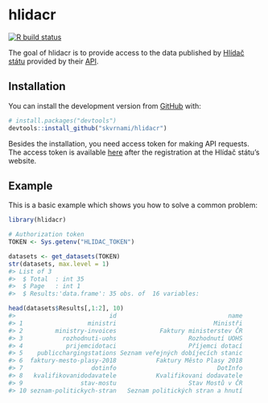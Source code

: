 
<!-- README.md is generated from README.Rmd. Please edit that file -->

# hlidacr

<!-- badges: start -->

[![R build
status](https://github.com/skvrnami/hlidacr/workflows/R-CMD-check/badge.svg)](https://github.com/skvrnami/hlidacr/actions)
<!-- badges: end -->

The goal of hlidacr is to provide access to the data published by
[Hlídač státu](https://www.hlidacstatu.cz/) provided by their
[API](https://www.hlidacstatu.cz/api/v2/swagger/index).

## Installation

You can install the development version from
[GitHub](https://github.com/) with:

``` r
# install.packages("devtools")
devtools::install_github("skvrnami/hlidacr")
```

Besides the installation, you need access token for making API requests.
The access token is available
[here](https://www.hlidacstatu.cz/api/v1/Index) after the registration
at the Hlídač státu’s website.

## Example

This is a basic example which shows you how to solve a common problem:

``` r
library(hlidacr)

# Authorization token
TOKEN <- Sys.getenv("HLIDAC_TOKEN")

datasets <- get_datasets(TOKEN)
str(datasets, max.level = 1)
#> List of 3
#>  $ Total  : int 35
#>  $ Page   : int 1
#>  $ Results:'data.frame': 35 obs. of  16 variables:

head(datasets$Results[,1:2], 10)
#>                          id                               name
#> 1                  ministri                           Ministři
#> 2         ministry-invoices            Faktury ministerstev ČR
#> 3           rozhodnuti-uohs                    Rozhodnutí UOHS
#> 4            prijemcidotaci                    Příjemci dotací
#> 5    publicchargingstations Seznam veřejných dobíjecích stanic
#> 6  faktury-mesto-plasy-2018           Faktury Město Plasy 2018
#> 7                   dotinfo                            DotInfo
#> 8   kvalifikovanidodavatele           Kvalifikovani dodavatele
#> 9                stav-mostu                    Stav Mostů v ČR
#> 10 seznam-politickych-stran   Seznam politických stran a hnutí
```
